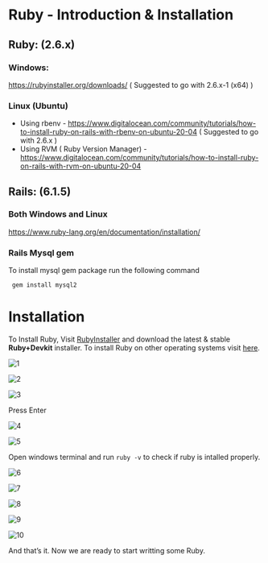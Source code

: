 # Ruby - Introduction & Installation

## Ruby: (2.6.x)
### Windows:
https://rubyinstaller.org/downloads/ ( Suggested to go with 2.6.x-1 (x64) )
### Linux (Ubuntu)
- Using rbenv -  https://www.digitalocean.com/community/tutorials/how-to-install-ruby-on-rails-with-rbenv-on-ubuntu-20-04 ( Suggested to go with 2.6.x )
- Using RVM ( Ruby Version Manager) - https://www.digitalocean.com/community/tutorials/how-to-install-ruby-on-rails-with-rvm-on-ubuntu-20-04


## Rails: (6.1.5)
### Both Windows and Linux
https://www.ruby-lang.org/en/documentation/installation/

### Rails Mysql gem
To install mysql gem package run the following command

``` gem install mysql2```

# Installation

To Install Ruby, Visit [RubyInstaller](https://rubyinstaller.org/downloads/) and download the latest & stable **Ruby+Devkit** installer. To install Ruby on other operating systems visit [here](https://www.ruby-lang.org/en/documentation/installation/#:~:text=Here%20are%20available%20installation%20methods).

![1](https://user-images.githubusercontent.com/98386787/170936193-a9699665-a044-4a7b-b5a2-855c5f176492.png)

![2](https://user-images.githubusercontent.com/98386787/170936335-8ddda80a-620a-455d-bb27-c36159ac8398.png)

![3](https://user-images.githubusercontent.com/98386787/170936408-9fb7cd9d-40da-45f4-a4f6-607eb5ffa6cd.png)

Press Enter

![4](https://user-images.githubusercontent.com/98386787/170936438-79ce4218-44eb-4ad1-8a2e-a0ee5aea5987.png)

![5](https://user-images.githubusercontent.com/98386787/170936454-cf90701e-360d-4c06-91e3-9e6cb2f09963.png)

Open windows terminal and run `ruby -v` to check if ruby is intalled properly.

![6](https://user-images.githubusercontent.com/98386787/170936489-1539aa1a-a975-4577-be1e-a209c55268fb.png)

![7](https://user-images.githubusercontent.com/98386787/170936502-4d458b41-5e5a-454b-9664-56c0c566477f.png)

![8](https://user-images.githubusercontent.com/98386787/170936530-06133335-3cd0-4c99-abdc-bceb2429244c.png)

![9](https://user-images.githubusercontent.com/98386787/170936556-728e36a2-214f-497a-8a61-e69dd5369f23.png)

![10](https://user-images.githubusercontent.com/98386787/170936576-fc846cbf-8748-4063-9464-baa6f8fb628f.png)

And that’s it. Now we are ready to start writting some Ruby.
